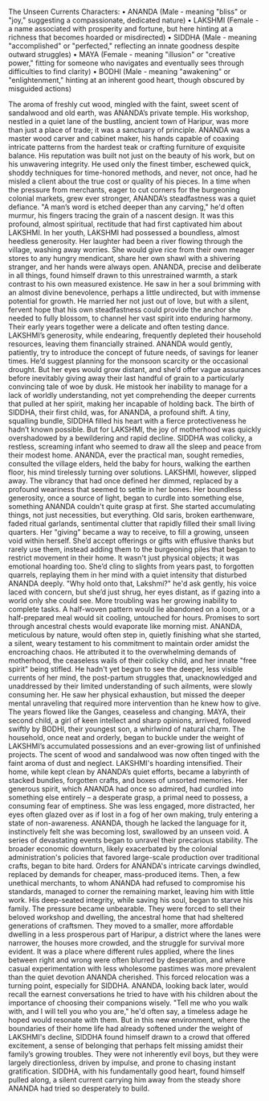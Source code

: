 The Unseen Currents
Characters:
• ANANDA (Male - meaning "bliss" or "joy," suggesting a compassionate, dedicated nature)
• LAKSHMI (Female - a name associated with prosperity and fortune, but here hinting at a richness that becomes hoarded or misdirected)
• SIDDHA (Male - meaning "accomplished" or "perfected," reflecting an innate goodness despite outward struggles)
• MAYA (Female - meaning "illusion" or "creative power," fitting for someone who navigates and eventually sees through difficulties to find clarity)
• BODHI (Male - meaning "awakening" or "enlightenment," hinting at an inherent good heart, though obscured by misguided actions)
 
The aroma of freshly cut wood, mingled with the faint, sweet scent of sandalwood and old earth, was ANANDA’s private temple. His workshop, nestled in a quiet lane of the bustling, ancient town of Haripur, was more than just a place of trade; it was a sanctuary of principle. ANANDA was a master wood carver and cabinet maker, his hands capable of coaxing intricate patterns from the hardest teak or crafting furniture of exquisite balance. His reputation was built not just on the beauty of his work, but on his unwavering integrity. He used only the finest timber, eschewed quick, shoddy techniques for time-honored methods, and never, not once, had he misled a client about the true cost or quality of his pieces. In a time when the pressure from merchants, eager to cut corners for the burgeoning colonial markets, grew ever stronger, ANANDA’s steadfastness was a quiet defiance. "A man’s word is etched deeper than any carving," he'd often murmur, his fingers tracing the grain of a nascent design.
It was this profound, almost spiritual, rectitude that had first captivated him about LAKSHMI. In her youth, LAKSHMI had possessed a boundless, almost heedless generosity. Her laughter had been a river flowing through the village, washing away worries. She would give rice from their own meager stores to any hungry mendicant, share her own shawl with a shivering stranger, and her hands were always open. ANANDA, precise and deliberate in all things, found himself drawn to this unrestrained warmth, a stark contrast to his own measured existence. He saw in her a soul brimming with an almost divine benevolence, perhaps a little undirected, but with immense potential for growth. He married her not just out of love, but with a silent, fervent hope that his own steadfastness could provide the anchor she needed to fully blossom, to channel her vast spirit into enduring harmony.
Their early years together were a delicate and often testing dance. LAKSHMI’s generosity, while endearing, frequently depleted their household resources, leaving them financially strained. ANANDA would gently, patiently, try to introduce the concept of future needs, of savings for leaner times. He’d suggest planning for the monsoon scarcity or the occasional drought. But her eyes would grow distant, and she’d offer vague assurances before inevitably giving away their last handful of grain to a particularly convincing tale of woe by dusk. He mistook her inability to manage for a lack of worldly understanding, not yet comprehending the deeper currents that pulled at her spirit, making her incapable of holding back.
The birth of SIDDHA, their first child, was, for ANANDA, a profound shift. A tiny, squalling bundle, SIDDHA filled his heart with a fierce protectiveness he hadn’t known possible. But for LAKSHMI, the joy of motherhood was quickly overshadowed by a bewildering and rapid decline. SIDDHA was colicky, a restless, screaming infant who seemed to draw all the sleep and peace from their modest home. ANANDA, ever the practical man, sought remedies, consulted the village elders, held the baby for hours, walking the earthen floor, his mind tirelessly turning over solutions.
LAKSHMI, however, slipped away. The vibrancy that had once defined her dimmed, replaced by a profound weariness that seemed to settle in her bones. Her boundless generosity, once a source of light, began to curdle into something else, something ANANDA couldn't quite grasp at first. She started accumulating things, not just necessities, but everything. Old saris, broken earthenware, faded ritual garlands, sentimental clutter that rapidly filled their small living quarters. Her "giving" became a way to receive, to fill a growing, unseen void within herself. She’d accept offerings or gifts with effusive thanks but rarely use them, instead adding them to the burgeoning piles that began to restrict movement in their home. It wasn't just physical objects; it was emotional hoarding too. She’d cling to slights from years past, to forgotten quarrels, replaying them in her mind with a quiet intensity that disturbed ANANDA deeply. "Why hold onto that, Lakshmi?" he'd ask gently, his voice laced with concern, but she’d just shrug, her eyes distant, as if gazing into a world only she could see.
More troubling was her growing inability to complete tasks. A half-woven pattern would lie abandoned on a loom, or a half-prepared meal would sit cooling, untouched for hours. Promises to sort through ancestral chests would evaporate like morning mist. ANANDA, meticulous by nature, would often step in, quietly finishing what she started, a silent, weary testament to his commitment to maintain order amidst the encroaching chaos. He attributed it to the overwhelming demands of motherhood, the ceaseless wails of their colicky child, and her innate "free spirit" being stifled. He hadn't yet begun to see the deeper, less visible currents of her mind, the post-partum struggles that, unacknowledged and unaddressed by their limited understanding of such ailments, were slowly consuming her. He saw her physical exhaustion, but missed the deeper mental unraveling that required more intervention than he knew how to give.
The years flowed like the Ganges, ceaseless and changing. MAYA, their second child, a girl of keen intellect and sharp opinions, arrived, followed swiftly by BODHI, their youngest son, a whirlwind of natural charm. The household, once neat and orderly, began to buckle under the weight of LAKSHMI’s accumulated possessions and an ever-growing list of unfinished projects. The scent of wood and sandalwood was now often tinged with the faint aroma of dust and neglect. LAKSHMI's hoarding intensified. Their home, while kept clean by ANANDA’s quiet efforts, became a labyrinth of stacked bundles, forgotten crafts, and boxes of unsorted memories. Her generous spirit, which ANANDA had once so admired, had curdled into something else entirely – a desperate grasp, a primal need to possess, a consuming fear of emptiness. She was less engaged, more distracted, her eyes often glazed over as if lost in a fog of her own making, truly entering a state of non-awareness. ANANDA, though he lacked the language for it, instinctively felt she was becoming lost, swallowed by an unseen void.
A series of devastating events began to unravel their precarious stability. The broader economic downturn, likely exacerbated by the colonial administration's policies that favored large-scale production over traditional crafts, began to bite hard. Orders for ANANDA's intricate carvings dwindled, replaced by demands for cheaper, mass-produced items. Then, a few unethical merchants, to whom ANANDA had refused to compromise his standards, managed to corner the remaining market, leaving him with little work. His deep-seated integrity, while saving his soul, began to starve his family. The pressure became unbearable.
They were forced to sell their beloved workshop and dwelling, the ancestral home that had sheltered generations of craftsmen. They moved to a smaller, more affordable dwelling in a less prosperous part of Haripur, a district where the lanes were narrower, the houses more crowded, and the struggle for survival more evident. It was a place where different rules applied, where the lines between right and wrong were often blurred by desperation, and where casual experimentation with less wholesome pastimes was more prevalent than the quiet devotion ANANDA cherished.
This forced relocation was a turning point, especially for SIDDHA. ANANDA, looking back later, would recall the earnest conversations he tried to have with his children about the importance of choosing their companions wisely. "Tell me who you walk with, and I will tell you who you are," he'd often say, a timeless adage he hoped would resonate with them. But in this new environment, where the boundaries of their home life had already softened under the weight of LAKSHMI's decline, SIDDHA found himself drawn to a crowd that offered excitement, a sense of belonging that perhaps felt missing amidst their family’s growing troubles. They were not inherently evil boys, but they were largely directionless, driven by impulse, and prone to chasing instant gratification. SIDDHA, with his fundamentally good heart, found himself pulled along, a silent current carrying him away from the steady shore ANANDA had tried so desperately to build.
